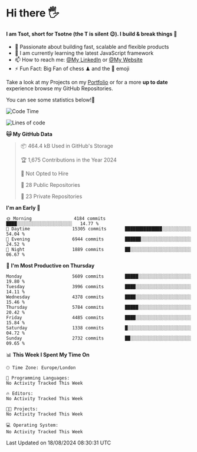 # Hi there :raised_hand_with_fingers_splayed:
#### I am Tsot, short for Tsotne (the T is silent :wink:). I build & break things :space_invader:
- :telescope: Passionate about building fast, scalable and flexible products
- :seedling: I am currently learning the latest JavaScript framework 
- :mailbox: How to reach me: [@My LinkedIn](https://www.linkedin.com/in/tsotne-gvadzabia/) or [@My Website](https://tsotne.co.uk/contact)
- :zap: Fun Fact: Big Fan of chess ♟ and the 👾 emoji

Take a look at my Projects on my [Portfolio](https://tsotne.co.uk/) or for a more **up to date** experience browse my GitHub Repositories.

You can see some statistics below!:space_invader:
<!--START_SECTION:waka-->
![Code Time](http://img.shields.io/badge/Code%20Time-761%20hrs%202%20mins-blue)

![Lines of code](https://img.shields.io/badge/From%20Hello%20World%20I%27ve%20Written-11.1%20million%20lines%20of%20code-blue)

**🐱 My GitHub Data** 

> 📦 464.4 kB Used in GitHub's Storage 
 > 
> 🏆 1,675 Contributions in the Year 2024
 > 
> 🚫 Not Opted to Hire
 > 
> 📜 28 Public Repositories 
 > 
> 🔑 23 Private Repositories 
 > 
**I'm an Early 🐤** 

```text
🌞 Morning                4184 commits        ████░░░░░░░░░░░░░░░░░░░░░   14.77 % 
🌆 Daytime                15305 commits       ██████████████░░░░░░░░░░░   54.04 % 
🌃 Evening                6944 commits        ██████░░░░░░░░░░░░░░░░░░░   24.52 % 
🌙 Night                  1889 commits        ██░░░░░░░░░░░░░░░░░░░░░░░   06.67 % 
```
📅 **I'm Most Productive on Thursday** 

```text
Monday                   5609 commits        █████░░░░░░░░░░░░░░░░░░░░   19.80 % 
Tuesday                  3996 commits        ████░░░░░░░░░░░░░░░░░░░░░   14.11 % 
Wednesday                4378 commits        ████░░░░░░░░░░░░░░░░░░░░░   15.46 % 
Thursday                 5784 commits        █████░░░░░░░░░░░░░░░░░░░░   20.42 % 
Friday                   4485 commits        ████░░░░░░░░░░░░░░░░░░░░░   15.84 % 
Saturday                 1338 commits        █░░░░░░░░░░░░░░░░░░░░░░░░   04.72 % 
Sunday                   2732 commits        ██░░░░░░░░░░░░░░░░░░░░░░░   09.65 % 
```


📊 **This Week I Spent My Time On** 

```text
🕑︎ Time Zone: Europe/London

💬 Programming Languages: 
No Activity Tracked This Week

🔥 Editors: 
No Activity Tracked This Week

🐱‍💻 Projects: 
No Activity Tracked This Week

💻 Operating System: 
No Activity Tracked This Week
```


 Last Updated on 18/08/2024 08:30:31 UTC
<!--END_SECTION:waka-->
